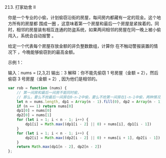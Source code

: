 213. 打家劫舍 II

你是一个专业的小偷，计划偷窃沿街的房屋，每间房内都藏有一定的现金。这个地方所有的房屋都 围成一圈 ，这意味着第一个房屋和最后一个房屋是紧挨着的。同时，相邻的房屋装有相互连通的防盗系统，如果两间相邻的房屋在同一晚上被小偷闯入，系统会自动报警 。

给定一个代表每个房屋存放金额的非负整数数组，计算你 在不触动警报装置的情况下 ，今晚能够偷窃到的最高金额。

 

示例 1：

输入：nums = [2,3,2]
输出：3
解释：你不能先偷窃 1 号房屋（金额 = 2），然后偷窃 3 号房屋（金额 = 2）, 因为他们是相邻的。
```js
var rob = function (nums) {
    // 第一间房和最后一间房不能同时偷，
    // 那么，要么不抢最后一间房在0-n-2中偷，要么不抢第一间房在1-n-1中偷，两种情况取最大值
    let n = nums.length, dp1 = Array(n - 1).fill(0), dp2 = Array(n - 1).fill(0)
    if (n == 1) return nums[0]
    dp1[0] = nums[0]
    dp2[0] = nums[1]
    for (let i = 1; i < n - 1; i++) {
        dp1[i] = Math.max((dp1[i - 2] || 0) + nums[i], dp1[i - 1])
    }
    for (let i = 1; i < n - 1; i++) {
        dp2[i] = Math.max((dp2[i - 2] || 0) + nums[i + 1], dp2[i - 1])
    }
    return Math.max(dp1[n - 2], dp2[n - 2])
};